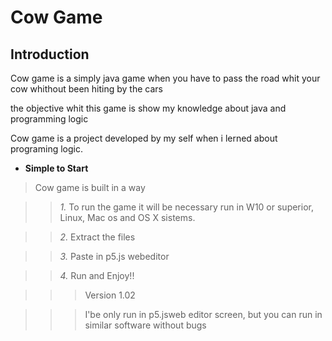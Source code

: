<h1> Cow Game </h1>

## Introduction

Cow game is a simply java game when you have to pass the road whit your cow whithout been hiting by the cars

the objective whit this game is show my knowledge about java and programming logic

Cow game is a project developed by my self when i lerned about programing logic.

- **Simple to Start**

> Cow game is built in a way 

>> *1.* To run the game it will be necessary run in W10 or superior, Linux, Mac os and OS X sistems.

>> *2.* Extract the files

>> *3.* Paste in p5.js webeditor

>> *4.*  Run and Enjoy!!



>>> Version 1.02





>>> I'be only run in p5.jsweb editor screen, but you can run in similar software without bugs

